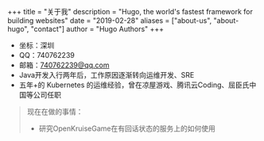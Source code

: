 +++
title = "关于我"
description = "Hugo, the world's fastest framework for building websites"
date = "2019-02-28"
aliases = ["about-us", "about-hugo", "contact"]
author = "Hugo Authors"
+++

- 坐标：深圳
- QQ：740762239
- 邮箱：740762239@qq.com
- Java开发入行两年后，工作原因逐渐转向运维开发、SRE
- 五年+的 Kubernetes 的运维经验，曾在凉屋游戏、腾讯云Coding、屈臣氏中国等公司任职

> 现在在做的事情：
> - 研究OpenKruiseGame在有回话状态的服务上的如何使用